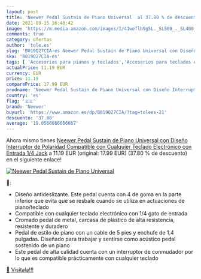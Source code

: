 ```yaml
---
layout: post
title: 'Neewer Pedal Sustain de Piano Universal  al 37.80 % de descuento'
date: 2021-09-15 16:40:42
image: 'https://m.media-amazon.com/images/I/41weflb9g5L._SL500_._SL400_.jpg'
comments: true
category: ofertas
author: 'tole.es'
slug: 'B019Q27CIA-es Neewer Pedal Sustain de Piano Universal con Diseño...'
sku: 'B019Q27CIA-es'
tags: [ 'Accesorios para pianos y teclados','Accesorios para teclados electrónicos','Instrumentos musicales','Pedales para teclados electrónicos','Pianos y teclados','neewer','teclado', ]
actualPrice: 11.19 EUR
currency: EUR
price: 11.19
comparePrice: 17.99 EUR
prodname: 'Neewer Pedal Sustain de Piano Universal con Diseño Interruptor de Polaridad Compatible con Cualquier Teclado Electrónico con Entrada 1/4 Jack'
country: 'es'
flag: '🇪🇸'
brand: 'Neewer'
buyurl: 'https://www.amazon.es/dp/B019Q27CIA/?tag=tolees-21'
descuento: '37.80'
average: '19.0566666666667'
---
```


Ahora mismo tienes [Neewer Pedal Sustain de Piano Universal con Diseño Interruptor de Polaridad Compatible con Cualquier Teclado Electrónico con Entrada 1/4 Jack](https://www.amazon.es/dp/B019Q27CIA/?tag=tolees-21) a 11.19 EUR (original: 17.99 EUR) (37.80 %  de descuento) en el siguiente enlace!

[![Neewer Pedal Sustain de Piano Universal ](https://m.media-amazon.com/images/I/41weflb9g5L._SL500_._SL400_.jpg)](https://www.amazon.es/dp/B019Q27CIA/?tag=tolees-21)

🔎:

- Diseño antideslizante. Este pedal cuenta con 4 de goma en la parte inferior que evita que se resbale cuando se utiliza en actuaciones de piano/teclado
- Compatible con cualquier teclado electrónico con 1/4 gato de entrada
- Cromado pedal de metal, carcasa de plástico de alta resistencia, resistente y duradero
- Pedal de estilo de piano con un cable de 5 pies y enchufe de 1.4 pulgadas. Diseñado para trabajar y sentirse como acústico pedal sostenido de un piano
- Este pedal de alta calidad cuenta con un interruptor de conmudador por lo que es compatible prácticamente con cualquier teclado

[🛒 Visítala!!!](https://www.amazon.es/dp/B019Q27CIA/?tag=tolees-21)
